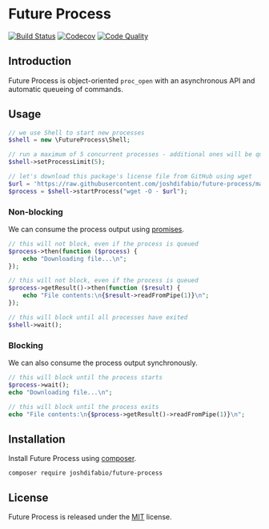 # Future Process

[![Build Status](https://img.shields.io/travis/joshdifabio/future-process.svg?style=flat-square)](https://travis-ci.org/joshdifabio/future-process) [![Codecov](https://img.shields.io/codecov/c/github/joshdifabio/future-process.svg?style=flat-square)](https://codecov.io/github/joshdifabio/future-process) [![Code Quality](https://img.shields.io/scrutinizer/g/joshdifabio/future-process.svg?style=flat-square)](https://scrutinizer-ci.com/g/joshdifabio/future-process/)

## Introduction

Future Process is object-oriented `proc_open` with an asynchronous API and automatic queueing of commands.

## Usage

```php
// we use Shell to start new processes
$shell = new \FutureProcess\Shell;

// run a maximum of 5 concurrent processes - additional ones will be queued
$shell->setProcessLimit(5);

// let's download this package's license file from GitHub using wget
$url = 'https://raw.githubusercontent.com/joshdifabio/future-process/master/LICENSE';
$process = $shell->startProcess("wget -O - $url");
```

### Non-blocking

We can consume the process output using [promises](https://github.com/reactphp/promise).

```php
// this will not block, even if the process is queued
$process->then(function ($process) {
    echo "Downloading file...\n";
});

// this will not block, even if the process is queued
$process->getResult()->then(function ($result) {
    echo "File contents:\n{$result->readFromPipe(1)}\n";
});

// this will block until all processes have exited
$shell->wait();
```

### Blocking

We can also consume the process output synchronously.

```php
// this will block until the process starts
$process->wait();
echo "Downloading file...\n";

// this will block until the process exits
echo "File contents:\n{$process->getResult()->readFromPipe(1)}\n";
```

## Installation

Install Future Process using [composer](https://getcomposer.org/).

`composer require joshdifabio/future-process`

## License

Future Process is released under the [MIT](https://github.com/joshdifabio/future-process/blob/master/LICENSE) license.
